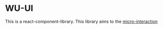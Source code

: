 # WU-UI

This is a react-component-library.
This library aims to the [micro-interaction](https://uxdesign.cc/micro-interactions-why-when-and-how-to-use-them-to-boost-the-ux-17094b3baaa0)
